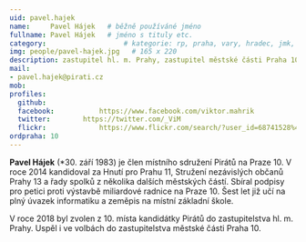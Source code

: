 ```yaml
---
uid: pavel.hajek
name:     Pavel Hájek  	# běžně používáné jméno
fullname: Pavel Hájek  	# jméno s tituly etc.
category:                 	# kategorie: rp, praha, vary, hradec, jmk, senat
img: people/pavel-hajek.jpg   # 165 x 220
description: zastupitel hl. m. Prahy, zastupitel městské části Praha 10             	# kratký popis, max 160 znaků
mail:
- pavel.hajek@pirati.cz
mob:			  
profiles:
  github:                 
  facebook: 		  https://www.facebook.com/viktor.mahrik
  twitter: 		  https://twitter.com/_ViM
  flickr:     		  https://www.flickr.com/search/?user_id=68741528%40N03&sort=date-taken-desc&text=viktor%20mahrik&view_all=1
ordpraha: 10
---
```


**Pavel Hájek** (*30. září 1983) je člen místního sdružení Pirátů na Praze 10. V roce 2014 kandidoval za Hnutí pro Prahu 11, Stružení nezávislých občanů Prahy 13 a řady spolků z několika dalších městských částí. Sbíral podpisy pro petici proti výstavbě miliardové radnice na Praze 10. Šest let již učí na plný úvazek informatiku a zeměpis na místní základní škole. 

V roce 2018 byl zvolen z 10. místa kandidátky Pirátů do zastupitelstva hl. m. Prahy. Uspěl i ve volbách do zastupitelstva městské části Praha 10.

